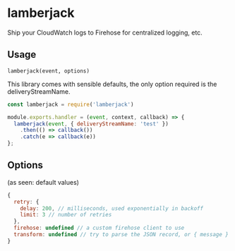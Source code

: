# lamberjack

Ship your CloudWatch logs to Firehose for centralized logging, etc.

## Usage

`lamberjack(event, options)`

This library comes with sensible defaults, the only option required is the deliveryStreamName.

```js
const lamberjack = require('lamberjack')

module.exports.handler = (event, context, callback) => {
  lamberjack(event, { deliveryStreamName: 'test' })
    .then(() => callback())
    .catch(e => callback(e))
};
```

## Options

(as seen: default values)

```js
{
  retry: {
    delay: 200, // milliseconds, used exponentially in backoff
    limit: 3 // number of retries
  },
  firehose: undefined // a custom firehose client to use
  transform: undefined // try to parse the JSON record, or { message } if not parsable
}
```